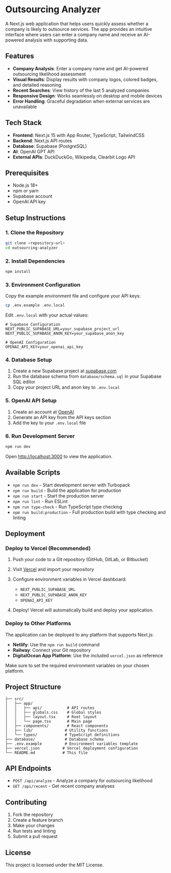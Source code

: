 # Outsourcing Analyzer

A Next.js web application that helps users quickly assess whether a company is likely to outsource services. The app provides an intuitive interface where users can enter a company name and receive an AI-powered analysis with supporting data.

## Features

- **Company Analysis**: Enter a company name and get AI-powered outsourcing likelihood assessment
- **Visual Results**: Display results with company logos, colored badges, and detailed reasoning
- **Recent Searches**: View history of the last 5 analyzed companies
- **Responsive Design**: Works seamlessly on desktop and mobile devices
- **Error Handling**: Graceful degradation when external services are unavailable

## Tech Stack

- **Frontend**: Next.js 15 with App Router, TypeScript, TailwindCSS
- **Backend**: Next.js API routes
- **Database**: Supabase (PostgreSQL)
- **AI**: OpenAI GPT API
- **External APIs**: DuckDuckGo, Wikipedia, Clearbit Logo API

## Prerequisites

- Node.js 18+
- npm or yarn
- Supabase account
- OpenAI API key

## Setup Instructions

### 1. Clone the Repository

```bash
git clone <repository-url>
cd outsourcing-analyzer
```

### 2. Install Dependencies

```bash
npm install
```

### 3. Environment Configuration

Copy the example environment file and configure your API keys:

```bash
cp .env.example .env.local
```

Edit `.env.local` with your actual values:

```env
# Supabase Configuration
NEXT_PUBLIC_SUPABASE_URL=your_supabase_project_url
NEXT_PUBLIC_SUPABASE_ANON_KEY=your_supabase_anon_key

# OpenAI Configuration
OPENAI_API_KEY=your_openai_api_key
```

### 4. Database Setup

1. Create a new Supabase project at [supabase.com](https://supabase.com)
2. Run the database schema from `database/schema.sql` in your Supabase SQL editor
3. Copy your project URL and anon key to `.env.local`

### 5. OpenAI API Setup

1. Create an account at [OpenAI](https://platform.openai.com)
2. Generate an API key from the API keys section
3. Add the key to your `.env.local` file

### 6. Run Development Server

```bash
npm run dev
```

Open [http://localhost:3000](http://localhost:3000) to view the application.

## Available Scripts

- `npm run dev` - Start development server with Turbopack
- `npm run build` - Build the application for production
- `npm run start` - Start the production server
- `npm run lint` - Run ESLint
- `npm run type-check` - Run TypeScript type checking
- `npm run build:production` - Full production build with type checking and linting

## Deployment

### Deploy to Vercel (Recommended)

1. Push your code to a Git repository (GitHub, GitLab, or Bitbucket)

2. Visit [Vercel](https://vercel.com) and import your repository

3. Configure environment variables in Vercel dashboard:

   - `NEXT_PUBLIC_SUPABASE_URL`
   - `NEXT_PUBLIC_SUPABASE_ANON_KEY`
   - `OPENAI_API_KEY`

4. Deploy! Vercel will automatically build and deploy your application.

### Deploy to Other Platforms

The application can be deployed to any platform that supports Next.js:

- **Netlify**: Use the `npm run build` command
- **Railway**: Connect your Git repository
- **DigitalOcean App Platform**: Use the included `vercel.json` as reference

Make sure to set the required environment variables on your chosen platform.

## Project Structure

```
├── src/
│   ├── app/
│   │   ├── api/           # API routes
│   │   ├── globals.css    # Global styles
│   │   ├── layout.tsx     # Root layout
│   │   └── page.tsx       # Main page
│   ├── components/        # React components
│   ├── lib/              # Utility functions
│   └── types/            # TypeScript definitions
├── database/             # Database schema
├── .env.example          # Environment variables template
├── vercel.json          # Vercel deployment configuration
└── README.md            # This file
```

## API Endpoints

- `POST /api/analyze` - Analyze a company for outsourcing likelihood
- `GET /api/recent` - Get recent company analyses

## Contributing

1. Fork the repository
2. Create a feature branch
3. Make your changes
4. Run tests and linting
5. Submit a pull request

## License

This project is licensed under the MIT License.
